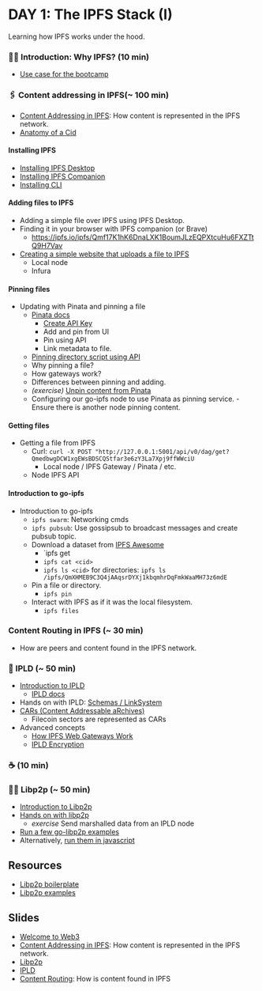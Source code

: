 # DAY 1: The IPFS Stack (I)
Learning how IPFS works under the hood.

### 🤷‍♂️ Introduction: Why IPFS? (10 min)
  - [Use case for the bootcamp](../day5)
### 🖇️ Content addressing in IPFS(~ 100 min)
- [Content Addressing in IPFS](https://docs.google.com/presentation/d/1Ym2jGkQAnK4NftPYJPsffQKsxZoh5hf9o-PPsAxoAnw/edit#slide=id.gcbc13f3623_1_65): How content is represented in the IPFS network.
- [Anatomy of a Cid](https://cid.ipfs.io/)

#### Installing IPFS
- [Installing IPFS Desktop](https://docs.ipfs.io/install/ipfs-desktop/)
- [Installing IPFS Companion](https://docs.ipfs.io/install/ipfs-companion/)
- [Installing CLI](./ipfs/ipfs_install.md)

#### Adding files to IPFS
- Adding a simple file over IPFS using IPFS Desktop.
- Finding it in your browser with IPFS companion (or Brave)
  - https://ipfs.io/ipfs/Qmf17K1hK6DnaLXK1BoumJLzEQPXtcuHu6FXZTtQ9H7Vav
- [Creating a simple website that uploads a file to IPFS](./ipfs/ipfs-example)
  - Local node
  - Infura

#### Pinning files
- Updating with Pinata and pinning a file
  - [Pinata docs](https://docs.pinata.cloud/)
    - [Create API Key](https://app.pinata.cloud/keys)
    - Add and pin from UI
    - Pin using API
    - Link metadata to file. 
   - [Pinning directory script using API](./ipfs/pinata)
  - Why pinning a file?
  - How gateways work?
  - Differences between pinning and adding.
  - _(exercise)_ [Unpin content from Pinata](https://docs.pinata.cloud/api-pinning/unpin)
  - Configuring our go-ipfs node to use Pinata as pinning service.
        - Ensure there is another node pinning content.

#### Getting files
- Getting a file from IPFS
  - Curl: `curl -X POST "http://127.0.0.1:5001/api/v0/dag/get?QmedbwgDCW1xgEWsBDSCQStfar3e6zY3La7Xpj9ffWWciU`
    - Local node / IPFS Gateway / Pinata / etc.
  - Node IPFS API

#### Introduction to go-ipfs
- Introduction to go-ipfs
  - `ipfs swarm`: Networking cmds
  - `ipfs pubsub`: Use gossipsub to broadcast messages and create pubsub topic.
  - Download a dataset from [IPFS Awesome](http://awesome.ipfs.io.ipns.localhost:8080/datasets/)
    - `ipfs get <cid>
    - `ipfs cat <cid>`
    - `ipfs ls <cid>` for directories: `ipfs ls /ipfs/QmXHMEB9C3Q4jAAqsrDYXj1kbqmhrDqFmkWaaMH73z6mdE`
  - Pin a file or directory.
    - `ipfs pin`
  - Interact with IPFS as if it was the local filesystem.
    - `ipfs files`

### Content Routing in IPFS (~ 30 min)
- How are peers and content found in the IPFS network.

### 📂 IPLD (~ 50 min)
- [Introduction to IPLD](https://docs.google.com/presentation/d/1-ZscY84fI_gncQn6H3IOLnL8Icr06a9aun8dgvKUGtM/edit#slide=id.gd94be6831b_1_315)
  - [IPLD docs](https://ipld.io/docs/)
- Hands on with IPLD: [Schemas / LinkSystem](./ipld)
- [CARs (Content Addressable aRchives)](https://ipld.io/specs/transport/car/)
  - Filecoin sectors are represented as CARs
- Advanced concepts
  - [How IPFS Web Gateways Work](https://ipld.io/docs/synthesis/how-ipfs-web-gateways-work/)
  - [IPLD Encryption](https://ipld.io/docs/synthesis/encryption/)

### ☕ (10 min)
### 🧑‍💻 Libp2p (~ 50 min)
- [Introduction to Libp2p](https://docs.google.com/presentation/d/190-e2PvZ9OPu3oLrT1j2Qf5RmWygV-7txpYrrcnip04/edit#slide=id.gd4931e17b8_0_4)
- [Hands on with libp2p](./libp2p)
  - _exercise_ Send marshalled data from an IPLD node
- [Run a few go-libp2p examples](https://github.com/libp2p/go-libp2p/tree/master/examples)
- Alternatively, [run them in javascript](https://github.com/libp2p/js-libp2p/tree/master/examples)

## Resources
- [Libp2p boilerplate](https://github.com/adlrocha/libp2p-boilerplate)
- [Libp2p examples](https://github.com/libp2p/go-libp2p/tree/master/examples)

## Slides
- [Welcome to Web3](https://docs.google.com/presentation/d/1LvyOH1cqRNefbdLfVwg7raHMqbas0zE6UuQLT2MOTPI/edit#slide=id.gc7c539c017_1_0)
- [Content Addressing in IPFS](https://docs.google.com/presentation/d/1Ym2jGkQAnK4NftPYJPsffQKsxZoh5hf9o-PPsAxoAnw/edit#slide=id.gcbc13f3623_1_65): How content is represented in the IPFS network.
- [Libp2p](https://docs.google.com/presentation/d/190-e2PvZ9OPu3oLrT1j2Qf5RmWygV-7txpYrrcnip04/edit#slide=id.gd4931e17b8_0_4)
- [IPLD](https://docs.google.com/presentation/d/1-ZscY84fI_gncQn6H3IOLnL8Icr06a9aun8dgvKUGtM/edit#slide=id.gd94be6831b_1_315)
- [Content Routing](https://docs.google.com/presentation/d/15kzc0rEgOmFTKfcY17E6sjxRDGyqGt760wLTonTtomc/edit#slide=id.gca91fcfd49_0_0): How is content found in IPFS
